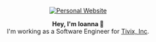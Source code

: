 <p align="center">
  <a href="https://www.imourtz.com/" target="_blank">
    <img src="https://www.imourtz.com/pictures/readmeGit.svg" alt="Personal Website" />
  </a>  
</p>

<p align="center">
  <b>Hey, I'm Ioanna 👋</b> <br />
  I'm working as a Software Engineer for <a href="https://www.tivix.com/" target="_blank">Tivix, Inc</a>.
</p>
